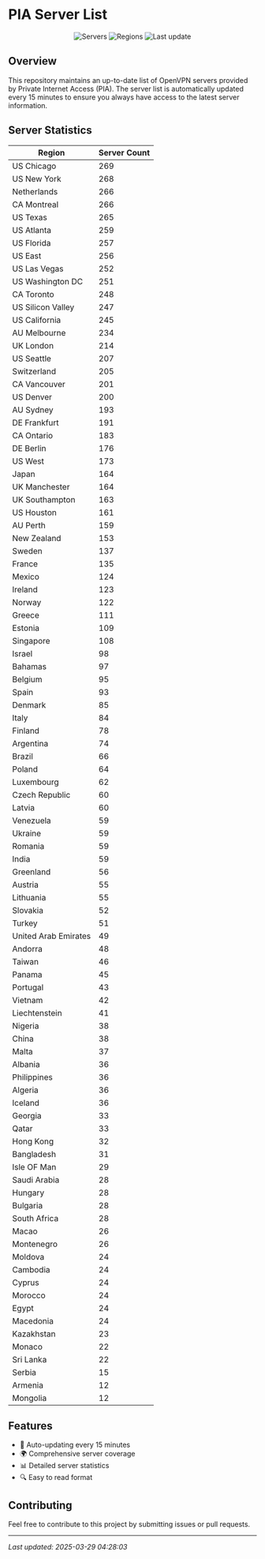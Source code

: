 # PIA Server List

<div align="center">

![Servers](https://img.shields.io/badge/servers-10,123-blue)
![Regions](https://img.shields.io/badge/regions-97-blue)
![Last update](https://img.shields.io/badge/Last_Updated-March_28_2025_23:28_EST-blue)

</div>

## Overview
This repository maintains an up-to-date list of OpenVPN servers provided by Private Internet Access (PIA). The server list is automatically updated every 15 minutes to ensure you always have access to the latest server information.

## Server Statistics
| Region | Server Count |
|--------|--------------|
| US Chicago                     | 269          |
| US New York                    | 268          |
| Netherlands                    | 266          |
| CA Montreal                    | 266          |
| US Texas                       | 265          |
| US Atlanta                     | 259          |
| US Florida                     | 257          |
| US East                        | 256          |
| US Las Vegas                   | 252          |
| US Washington DC               | 251          |
| CA Toronto                     | 248          |
| US Silicon Valley              | 247          |
| US California                  | 245          |
| AU Melbourne                   | 234          |
| UK London                      | 214          |
| US Seattle                     | 207          |
| Switzerland                    | 205          |
| CA Vancouver                   | 201          |
| US Denver                      | 200          |
| AU Sydney                      | 193          |
| DE Frankfurt                   | 191          |
| CA Ontario                     | 183          |
| DE Berlin                      | 176          |
| US West                        | 173          |
| Japan                          | 164          |
| UK Manchester                  | 164          |
| UK Southampton                 | 163          |
| US Houston                     | 161          |
| AU Perth                       | 159          |
| New Zealand                    | 153          |
| Sweden                         | 137          |
| France                         | 135          |
| Mexico                         | 124          |
| Ireland                        | 123          |
| Norway                         | 122          |
| Greece                         | 111          |
| Estonia                        | 109          |
| Singapore                      | 108          |
| Israel                         | 98           |
| Bahamas                        | 97           |
| Belgium                        | 95           |
| Spain                          | 93           |
| Denmark                        | 85           |
| Italy                          | 84           |
| Finland                        | 78           |
| Argentina                      | 74           |
| Brazil                         | 66           |
| Poland                         | 64           |
| Luxembourg                     | 62           |
| Czech Republic                 | 60           |
| Latvia                         | 60           |
| Venezuela                      | 59           |
| Ukraine                        | 59           |
| Romania                        | 59           |
| India                          | 59           |
| Greenland                      | 56           |
| Austria                        | 55           |
| Lithuania                      | 55           |
| Slovakia                       | 52           |
| Turkey                         | 51           |
| United Arab Emirates           | 49           |
| Andorra                        | 48           |
| Taiwan                         | 46           |
| Panama                         | 45           |
| Portugal                       | 43           |
| Vietnam                        | 42           |
| Liechtenstein                  | 41           |
| Nigeria                        | 38           |
| China                          | 38           |
| Malta                          | 37           |
| Albania                        | 36           |
| Philippines                    | 36           |
| Algeria                        | 36           |
| Iceland                        | 36           |
| Georgia                        | 33           |
| Qatar                          | 33           |
| Hong Kong                      | 32           |
| Bangladesh                     | 31           |
| Isle OF Man                    | 29           |
| Saudi Arabia                   | 28           |
| Hungary                        | 28           |
| Bulgaria                       | 28           |
| South Africa                   | 28           |
| Macao                          | 26           |
| Montenegro                     | 26           |
| Moldova                        | 24           |
| Cambodia                       | 24           |
| Cyprus                         | 24           |
| Morocco                        | 24           |
| Egypt                          | 24           |
| Macedonia                      | 24           |
| Kazakhstan                     | 23           |
| Monaco                         | 22           |
| Sri Lanka                      | 22           |
| Serbia                         | 15           |
| Armenia                        | 12           |
| Mongolia                       | 12           |

## Features
- 🔄 Auto-updating every 15 minutes
- 🌍 Comprehensive server coverage
- 📊 Detailed server statistics
- 🔍 Easy to read format

## Contributing
Feel free to contribute to this project by submitting issues or pull requests.

---
*Last updated: 2025-03-29 04:28:03*
